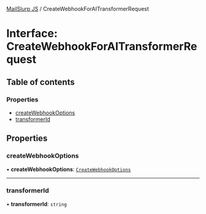 [MailSlurp JS](../README.md) / CreateWebhookForAITransformerRequest

# Interface: CreateWebhookForAITransformerRequest

## Table of contents

### Properties

- [createWebhookOptions](CreateWebhookForAITransformerRequest.md#createwebhookoptions)
- [transformerId](CreateWebhookForAITransformerRequest.md#transformerid)

## Properties

### createWebhookOptions

• **createWebhookOptions**: [`CreateWebhookOptions`](CreateWebhookOptions.md)

___

### transformerId

• **transformerId**: `string`

